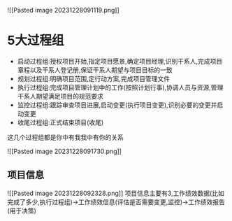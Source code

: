 ![[Pasted image 20231228091119.png]]
# 5大过程组
- 启动过程组:授权项目开始,指定项目愿景,确定项目经理,识别干系人,完成项目章程以及干系人登记册,保证干系人期望与项目目标的一致
- 规划过程组:明确项目范围,定行动方案,完成项目管理文件
- 执行过程组:完成项目管理计划中的工作(按照计划行事),协调人员与资源,管理干系人期望满足项目的规范要求
- 监控过程组:跟踪审查项目进展,启动变更(执行项目变更),识别必要的变更并启动变更
- 收尾过程组:正式结束项目(收尾)

这几个过程组都是你中有我我中有你的关系

![[Pasted image 20231228091730.png]]
## 项目信息
![[Pasted image 20231228092328.png]]
项目信息主要有3,工作绩效数据(比如完成了多少,执行过程组)->工作绩效信息(评估是否需要变更,监控)->工作绩效报告(用于决策)











